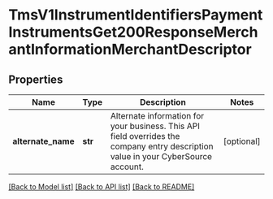 # TmsV1InstrumentIdentifiersPaymentInstrumentsGet200ResponseMerchantInformationMerchantDescriptor

## Properties
Name | Type | Description | Notes
------------ | ------------- | ------------- | -------------
**alternate_name** | **str** | Alternate information for your business. This API field overrides the company entry description value in your CyberSource account. | [optional] 

[[Back to Model list]](../README.md#documentation-for-models) [[Back to API list]](../README.md#documentation-for-api-endpoints) [[Back to README]](../README.md)


